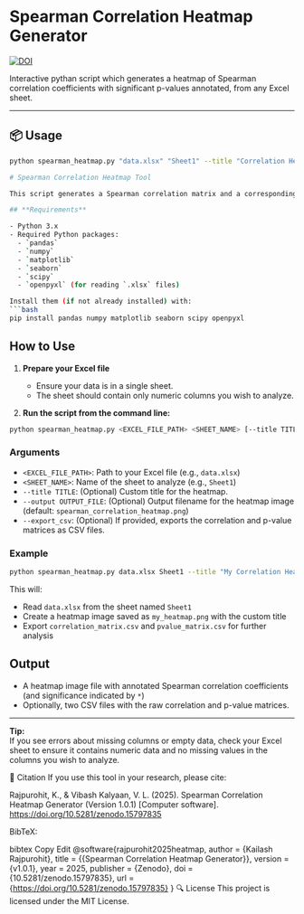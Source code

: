 
# Spearman Correlation Heatmap Generator

[![DOI](https://zenodo.org/badge/1013041179.svg)](https://doi.org/10.5281/zenodo.15797835)

Interactive pythan script which generates a heatmap of Spearman correlation coefficients with significant p-values annotated, from any Excel sheet.


---

## 📦 Usage

```bash
python spearman_heatmap.py "data.xlsx" "Sheet1" --title "Correlation Heatmap" --output "heatmap.png"

# Spearman Correlation Heatmap Tool

This script generates a Spearman correlation matrix and a corresponding heatmap from data in an Excel file. It annotates significant correlations and can export results as CSV.

## **Requirements**

- Python 3.x
- Required Python packages:
  - `pandas`
  - `numpy`
  - `matplotlib`
  - `seaborn`
  - `scipy`
  - `openpyxl` (for reading `.xlsx` files)

Install them (if not already installed) with:
```bash
pip install pandas numpy matplotlib seaborn scipy openpyxl
```

## **How to Use**

1. **Prepare your Excel file**  
   - Ensure your data is in a single sheet.
   - The sheet should contain only numeric columns you wish to analyze.

2. **Run the script from the command line:**
```bash
python spearman_heatmap.py <EXCEL_FILE_PATH> <SHEET_NAME> [--title TITLE] [--output OUTPUT_FILE] [--export_csv]
```

### **Arguments**

- `<EXCEL_FILE_PATH>`: Path to your Excel file (e.g., `data.xlsx`)
- `<SHEET_NAME>`: Name of the sheet to analyze (e.g., `Sheet1`)
- `--title TITLE`: (Optional) Custom title for the heatmap.
- `--output OUTPUT_FILE`: (Optional) Output filename for the heatmap image (default: `spearman_correlation_heatmap.png`)
- `--export_csv`: (Optional) If provided, exports the correlation and p-value matrices as CSV files.

### **Example**

```bash
python spearman_heatmap.py data.xlsx Sheet1 --title "My Correlation Heatmap" --output my_heatmap.png --export_csv
```

This will:
- Read `data.xlsx` from the sheet named `Sheet1`
- Create a heatmap image saved as `my_heatmap.png` with the custom title
- Export `correlation_matrix.csv` and `pvalue_matrix.csv` for further analysis

## **Output**

- A heatmap image file with annotated Spearman correlation coefficients (and significance indicated by `*`)
- Optionally, two CSV files with the raw correlation and p-value matrices.

---

**Tip:**  
If you see errors about missing columns or empty data, check your Excel sheet to ensure it contains numeric data and no missing values in the columns you wish to analyze.

📄 Citation
If you use this tool in your research, please cite:

Rajpurohit, K., & Vibash Kalyaan, V. L. (2025). Spearman Correlation Heatmap Generator (Version 1.0.1) [Computer software]. https://doi.org/10.5281/zenodo.15797835

BibTeX:

bibtex
Copy
Edit
@software{rajpurohit2025heatmap,
  author       = {Kailash Rajpurohit},
  title        = {{Spearman Correlation Heatmap Generator}},
  version      = {v1.0.1},
  year         = 2025,
  publisher    = {Zenodo},
  doi          = {10.5281/zenodo.15797835},
  url          = {https://doi.org/10.5281/zenodo.15797835}
}
🔍 License
This project is licensed under the MIT License.
